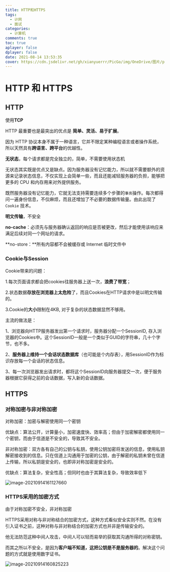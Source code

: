 ```yaml
---
title: HTTP和HTTPS
tags:
  - 计网
  - 面试
categories:
  - 计算机
comments: true
toc: true
aplayer: false
dplayer: false
date: 2021-08-14 13:53:35
cover: https://cdn.jsdelivr.net/gh/xianyuerrr/PicGo/img/OneDrive/图片/pixiv/90365455_p0.jpg
---
```

# HTTP 和 HTTPS

## HTTP

使用**TCP**

HTTP 最重要也是最突出的优点是 **简单、灵活、易于扩展**。

因为 HTTP 协议本身不属于一种语言，它并不限定某种编程语言或者操作系统，所以天然具有**跨语言、跨平台**的优越性。

**无状态**，每个请求都是完全独立的，简单，不需要使用状态机

无状态其实既是优点又是缺点。因为服务器没有记忆能力，所以就不需要额外的资源来记录状态信息，不仅实现上会简单一些，而且还能减轻服务器的负担，能够把更多的 CPU 和内存用来对外提供服务。

既然服务器没有记忆能力，它就无法支持需要连续多个步骤的`事务`操作。每次都得问一遍身份信息，不仅麻烦，而且还增加了不必要的数据传输量。由此出现了 `Cookie` 技术。

**明文传输**，不安全

**no-cache**：必须先与服务器确认返回的响应是否被更改，然后才能使用该响应来满足后续对同一个网址的请求。

**no-store：**所有内容都不会被缓存或 Internet 临时文件中

### Cookie与Session

Cookie带来的问题：

1.每次页面请求都会把cookies往服务器上送一次，**浪费了带宽**；

2.状态数据**存放在浏览器上太危险**了，而且Cookies在HTTP请求中是以明文传输的。

3.Cookie的**大小**限制在4KB, 对于复杂的状态数据显然不够用。

主流的做法是：

1、浏览器向HTTP服务器发出第一个请求时，服务器分配一个SessionID, 存入浏览器的Cookies中。这个SessionID一般是一个类似于GUID的字符串，几十个字节，也不多。

2、**服务器上维持一个会话状态数据库**（也可能是个内存表），用SessionID作为标识存放每一个会话的状态信息。

3、每一次浏览器发出请求时，都将这个SessionID向服务器提交一次，便于服务器根据它获得之前的会话数据，写入新的会话数据。

## HTTPS

### 对称加密与非对称加密

对称加密：加密与解密使用同一个密钥

优缺点：算法公开，计算量小，加密速度快、效率高；但由于加密解密都使用同一个密钥，而由于信道是不安全的，导致其不安全。



非对称加密：双方各有自己的公钥与私钥，使用公钥加密将发送的信息，使用私钥解密接收到的信息。只在信道上沟通用于加密的公钥，由于解密的私钥未曾在信道上传输，所以私钥是安全的，也即非对称加密是安全的。

优缺点：算法复杂，安全性高；但同时也由于其算法复杂，导致效率低下

![image-20210914161127660](https://raw.githubusercontent.com/xianyuerrr/PicGo/main/img/20210914161130.png)

### HTTPS采用的加密方式

由于对称加密不安全，非对称加密

HTTPS采用对称与非对称结合的加密方式，这种方式看似安全实则不然。在没有引入证书之前，这种对称与非对称结合的加密方式也并非是传输安全的。

他无法防范这种中间人攻击，中间人可以轻而易举的获取其沟通所得的对称密钥。

而其之所以不安全，是因为**客户端不知道，这把公钥是不是服务器的**。解决这个问题的方式就是使用数字证书。

![image-20210914160825223](https://raw.githubusercontent.com/xianyuerrr/PicGo/main/img/20210914160828.png)
